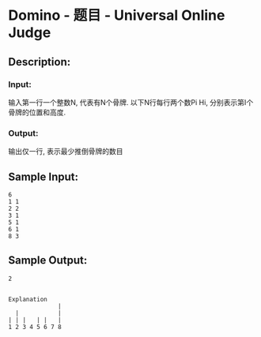 # Domino - 题目 - Universal Online Judge

## Description: 



### Input: 

输入第一行一个整数N, 代表有N个骨牌. 以下N行每行两个数Pi Hi, 分别表示第I个骨牌的位置和高度.

### Output: 

输出仅一行, 表示最少推倒骨牌的数目


## Sample Input: 
```
6
1 1
2 2
3 1
5 1
6 1
8 3

```

## Sample Output: 
```
2


Explanation
              |
  |           |
| | |   | |   |
1 2 3 4 5 6 7 8

Pushing 1 causes 2 and 3 to fall, while pushing 8 causes 6 to fall and gently makes 5 tip over as well.
```
